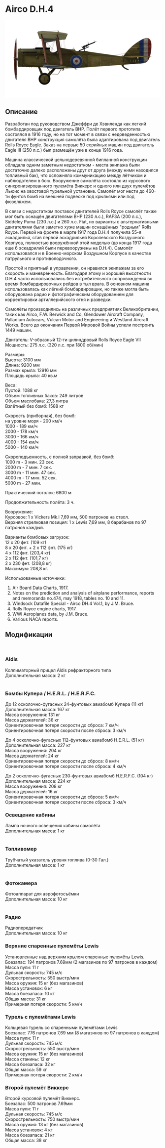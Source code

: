 # Airco D.H.4  
  
![aircodh4](../images/aircodh4.png)  
  
## Описание  
  
Разработан под руководством Джеффри де Хэвиленда как легкий бомбардировщик под двигатель BHP. Полёт первого прототипа состоялся в 1916 году, но на тот момент в связи с недоведенностью двигателя BHP конструкция самолёта была адаптирована под двигатель Rolls Royce Eagle. Заказ на первые 50 серийных машин под двигатель Eagle III (250 л.с.) был размещён уже в конце 1916 года.  
  
Машина классической цельнодеревянной бипланной конструкции обладала одним заметным недостатком - места экипажа были достаточно далеко расположены друг от друга (между ними находился топливный бак), что осложняло коммуникацию между лётчиком и наблюдателем в бою. Вооружение самолёта состояло из курсового синхронизированного пулемёта Виккерс и одного или двух пулемётов Льюис на хвостовой турельной установке. Самолёт мог нести до 460-ти фунтов бомб на внешней подвеске под крыльями или под фюзеляжем.  
  
В связи с недостатком поставок двигателей Rolls Royce самолёт также мог быть оснащён двигателями BHP (230 л.с.), RAF3A (200 л.с.), Siddeley Puma (230 л.с.) и 260 л.с. Fiat, но варианты с альтернативными двигателями были заметно хуже машин оснащённых "родным" Rolls Royce. Первой на фронте в марте 1917 года D.H.4 получила 55-я эскадрилья, став первой эскадрильей Королевского Воздушного Корпуса, полностью вооружённой этой моделью (до конца 1917 года еще 6 эскадрилий были перевооружены на D.H.4). Самолёт использовался и в Военно-морском Воздушном Корпусе в качестве патрульного и противолодочного.  
  
Простой и приятный в управлении, он нравился экипажам за его скорость и маневренность. Благодаря этому и хорошей высотности D.H.4 часто использовались без истребительного сопровождения во время бомбардировочных рейдов в тыл врага. В основном машина использовалась как лёгкий бомбардировщик, но также могла быть оборудована радио и фотографическим оборудованием для корректировки артиллерийского огня и разведки.  
  
Самолёты производились на различных предприятиях Великобритании, таких как Airco, F.W. Berwick and Co, Glendower Aircraft Company, Palladium Autocars, Vulcan Motor and Engineering и Westland Aircraft Works. Всего до окончания Первой Мировой Войны успели построить 1449 машин.  
  
  
Двигатель: V-образный 12-ти цилиндровый Rolls Royce Eagle VII  
Мощность: 275 л.с. (320 л.с. при 1800 об/мин)  
  
Размеры:  
Высота: 3100 мм  
Длина: 9200 мм  
Размах крыла: 12916 мм  
Площадь крыла: 40 кв.м  
  
Веса:  
Пустой: 1088 кг  
Объем топливных баков: 249 литров  
Объем маслобакa: 27,3 литра  
Взлётный без бомб: 1588 кг  
  
Скорость (приборная), без бомб:  
на уровне моря - 200 км/ч  
1000 - 189 км/ч  
2000 - 178 км/ч  
3000 - 166 км/ч  
4000 - 154 км/ч  
5000 - 140 км/ч  
  
Скороподъемность, с полной заправкой, без бомб:  
1000 m -  3 мин. 23 сек.  
2000 m -  7 мин. 7 сек.  
3000 m - 11 мин. 47 сек.  
4000 m - 17 мин. 52 сек.  
5000 m - 27 мин.  
  
Практический потолок: 6800 м  
  
Продолжительность полёта: 3 ч.  
  
Вооружение:  
Курсовое: 1 х Vickers Mk.I 7,69 мм, 500 патронов на ствол.  
Верхняя стрелковая позиция: 1 х Lewis 7,69 мм, 8 барабанов по 97 патронов каждый.  
  
Варианты бомбовых загрузок:  
12 x 20 фнт. (109 кг)  
8 x 20 фнт. + 2 x 112 фнт. (175 кг)  
4 x 112 фнт. (203,4 кг)  
2 x 112 фнт. (101,7 кг)  
2 x 230 фнт. (208,8 кг)  
Максимум: 208,8 кг.  
  
Использованные источники:  
1) Air Board Data Charts, 1917.  
2) Notes on the prediction and analysis of airplane performance, reports and memoranda no.474, may 1918, tables no. 10 and 11.  
3) Windsock Datafile Special - Airco DH.4 Vol.1, by J.M. Bruce.  
4) Rolls Royce engine charts, 1917.  
5) WWI Aeroplanes data, by J.M. Bruce.  
6) Various NACA reports.  
  
## Модификации  
  ﻿
  
### Aldis  
  
Коллиматорный прицел Aldis рефракторного типа  
Дополнительная масса: 2 кг  
  ﻿
  
### Бомбы Купера / H.E.R.L. / H.E.R.F.C.  
  
До 12 осколочно-фугасных 24-фунтовых авиабомб Купера (11 кг)  
Дополнительная масса: 167 кг  
Масса вооружения: 131 кг  
Масса держателей: 36 кг  
Ориентировочная потеря скорости до сброса: 7 км/ч  
Ориентировочная потеря скорости после сброса: 3 км/ч  
  
До 4 осколочно-фугасных 112-фунтовых авиабомб H.E.R.L. (51 кг)  
Дополнительная масса: 227 кг  
Масса вооружения: 204 кг  
Масса держателей: 24 кг  
Ориентировочная потеря скорости до сброса: 8 км/ч  
Ориентировочная потеря скорости после сброса: 4 км/ч  
  
До 2 осколочно-фугасных 230-фунтовых авиабомб H.E.R.F.C. (104 кг)  
Дополнительная масса: 224 кг  
Масса вооружения: 208 кг  
Масса держателей: 16 кг  
Ориентировочная потеря скорости до сброса: 5 км/ч  
Ориентировочная потеря скорости после сброса: 3 км/ч  ﻿
  
### Освещение кабины  
  
Лампа ночного освещения кабины самолёта  
Дополнительная масса: 1 кг  
  ﻿
  
### Топливомер  
  
Трубчатый указатель уровня топлива (0-30 Гал.)  
Дополнительная масса: 1 кг  
  ﻿
  
### Фотокамера  
  
Фотоаппарат для аэрофотосъёмки   
Дополнительная масса: 10 кг  
  ﻿
  
### Радио  
  
Радиопередатчик  
Дополнительная масса: 10 кг  ﻿
  
### Верхние спаренные пулемёты Lewis  
  
Установленные над верхним крылом спаренные пулемёты Lewis.  
Боезапас: 194 патронов 7.69мм (2 магазинов по 97 патронов в каждом)  
Масса пули: 11 г  
Дульная скорость: 745 м/с  
Скорострельность: 550 выстр/мин  
Масса оружия: 15 кг (без магазинов)  
Масса установок: 6 кг  
Масса боезапаса: 10 кг  
Общая масса: 31 кг  
Примерная потеря скорости: 5 км/ч  ﻿
  
### Турель с пулемётами Lewis  
  
Кольцевая турель со спаренными пулемётами Lewis  
Боезапас: 776 патронов 7,69 мм (8 магазинов по 97 патронов в каждом)  
Масса пули: 11 г  
Дульная скорость: 745 м/с  
Скорострельность: 550 выстр/мин  
Масса оружия: 15 кг (без магазинов)  
Масса станины: 12 кг  
Масса боезапаса: 32 кг  
Общая масса: 59 кг  
Примерная потеря скорости: 2 км/ч  ﻿
  
### Второй пулемёт Виккерс  
  
Второй курсовой пулемёт Виккерс.  
Боезапас: 500 патронов 7.69мм   
Масса пули: 11 г  
Дульная скорость: 745 м/с  
Скорострельность: 750 выстр/мин  
Масса оружия: 13 кг (без магазинов)  
Масса установок: 4 кг  
Масса боезапаса: 21 кг  
Общая масса: 38 кг  
